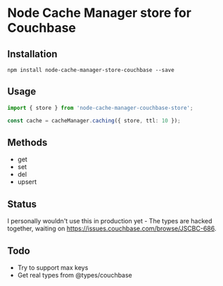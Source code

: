 # Node Cache Manager store for Couchbase

## Installation 
```
npm install node-cache-manager-store-couchbase --save
```

## Usage
```ts
import { store } from 'node-cache-manager-couchbase-store';

const cache = cacheManager.caching({ store, ttl: 10 });
```

## Methods
- get
- set
- del 
- upsert

## Status
I personally wouldn't use this in production yet - The types are hacked together, waiting on https://issues.couchbase.com/browse/JSCBC-686.

## Todo
- Try to support max keys
- Get real types from @types/couchbase